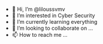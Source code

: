 - 👋 Hi, I’m @liloussvmv
- 👀 I’m interested in Cyber Security
- 🌱 I’m currently learning everything
- 💞️ I’m looking to collaborate on ...
- 📫 How to reach me ...

<!---
liloussvmv/liloussvmv is a ✨ special ✨ repository because its `README.md` (this file) appears on your GitHub profile.
You can click the Preview link to take a look at your changes.
--->
